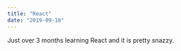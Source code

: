 ```yaml
---
title: "React"
date: "2019-09-18"
---
```


<!-- ![React docs](./reactdocs.png) -->

Just over 3 months learning React and it is pretty snazzy.
